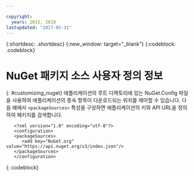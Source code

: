 ```yaml
---

copyright:
  years: 2015, 2018
lastupdated: "2017-05-31"
---
```


{:shortdesc: .shortdesc}
{:new_window: target="_blank"}
{:codeblock: .codeblock}


# NuGet 패키지 소스 사용자 정의 정보
{: #customizing_nuget}
애플리케이션의 루트 디렉토리에 있는 NuGet.Config 파일을 사용하여 애플리케이션의 종속 항목이 다운로드되는 위치를 제어할 수 있습니다. 다음 예에서 `<packageSources>` 특성을 구성하면 애플리케이션의 키와 API URL을 정의하여 패키지를 검색합니다.
```
   <?xml version="1.0" encoding="utf-8"?>
   <configuration>
   <packageSources>
      <add key="NuGet.org" value="https://api.nuget.org/v3/index.json"/>
   </packageSources>
   </configuration>
```
{: codeblock}
